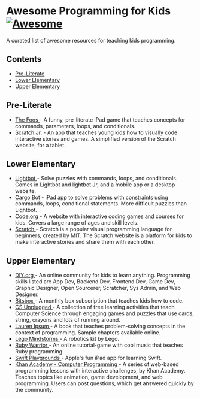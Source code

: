 <h1>
 Awesome Programming for Kids
 <a href="https://github.com/sindresorhus/awesome">
  <img alt="Awesome" src="https://cdn.rawgit.com/sindresorhus/awesome/d7305f38d29fed78fa85652e3a63e154dd8e8829/media/badge.svg"/>
 </a>
</h1>
<p>
 A curated list of awesome resources for teaching kids programming.
</p>
<h2>
 Contents
</h2>
<ul>
 <li>
  <a href="#pre-literate">
   Pre-Literate
  </a>
 </li>
 <li>
  <a href="#lower-elementary">
   Lower Elementary
  </a>
 </li>
 <li>
  <a href="#upper-elementary">
   Upper Elementary
  </a>
 </li>
</ul>
<h2>
 Pre-Literate
</h2>
<ul>
 <li>
  <a href="https://itunes.apple.com/app/id923441570">
   The Foos
  </a>
  - A funny, pre-literate iPad game that teaches concepts for commands, parameters, loops, and conditionals.
 </li>
 <li>
  <a href="https://www.scratchjr.org/">
   Scratch Jr.
  </a>
  - An app that teaches young kids how to visually code interactive stories and games. A simplified version of the Scratch website, for a tablet.
 </li>
</ul>
<h2>
 Lower Elementary
</h2>
<ul>
 <li>
  <a href="https://lightbot.com/">
   Lightbot
  </a>
  - Solve puzzles with commands, loops, and conditionals. Comes in Lightbot and lightbot Jr, and a mobile app or a desktop website.
 </li>
 <li>
  <a href="https://itunes.apple.com/us/app/cargo-bot/id519690804?mt=8">
   Cargo Bot
  </a>
  - iPad app to solve problems with constraints using commands, loops, conditional statements. More difficult puzzles than Lightbot.
 </li>
 <li>
  <a href="https://studio.code.org/">
   Code.org
  </a>
  - A website with interactive coding games and courses for kids. Covers a large range of ages and skill levels.
 </li>
 <li>
  <a href="https://scratch.mit.edu/">
   Scratch
  </a>
  - Scratch is a popular visual programming language for beginners, created by MIT. The Scratch website is a platform for kids to make interactive stories and share them with each other.
 </li>
</ul>
<h2>
 Upper Elementary
</h2>
<ul>
 <li>
  <a href="https://diy.org/skills">
   DIY.org
  </a>
  - An online community for kids to learn anything.  Programming skills listed are App Dev, Backend Dev, Frontend Dev, Game Dev, Graphic Designer, Open Sourcerer, Scratcher, Sys Admin, and Web Designer.
 </li>
 <li>
  <a href="https://bitsbox.com/">
   Bitsbox
  </a>
  - A monthly box subscription that teaches kids how to code.
 </li>
 <li>
  <a href="http://csunplugged.org/">
   CS Unplugged
  </a>
  - A collection of free learning activities that teach Computer Science through engaging games and puzzles that use cards, string, crayons and lots of running around.
 </li>
 <li>
  <a href="http://laurenipsum.org/">
   Lauren Ipsum
  </a>
  - A book that teaches problem-solving concepts in the context of programming.  Sample chapters available online.
 </li>
 <li>
  <a href="http://www.lego.com/en-us/mindstorms/?domainredir=mindstorms.lego.com">
   Lego Mindstorms
  </a>
  - A robotics kit by Lego.
 </li>
 <li>
  <a href="https://www.bloc.io/ruby-warrior#/">
   Ruby Warrior
  </a>
  - An online tutorial-game with cool music that teaches Ruby programming.
 </li>
 <li>
  <a href="http://www.apple.com/swift/playgrounds/">
   Swift Playgrounds
  </a>
  - Apple's fun iPad app for learning Swift.
 </li>
 <li>
  <a href="https://www.khanacademy.org/computing/computer-programming">
   Khan Academy - Computer Programming
  </a>
  - A series of web-based programming lessons with interactive challenges, by Khan Academy. Teaches topics like animation, game development, and web programming.  Users can post questions, which get answered quickly by the community.
 </li>
</ul>
